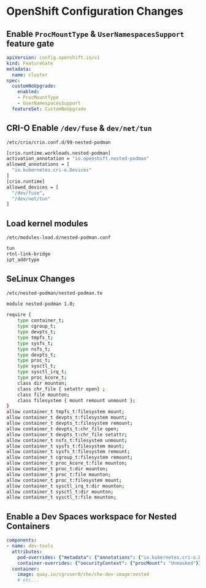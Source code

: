 # OpenShift Configuration Changes

## Enable `ProcMountType` & `UserNamespacesSupport` feature gate

```yaml
apiVersion: config.openshift.io/v1
kind: FeatureGate
metadata:
  name: cluster
spec:
  customNoUpgrade:
    enabled:
    - ProcMountType
    - UserNamespacesSupport
  featureSet: CustomNoUpgrade
```

## CRI-O Enable `/dev/fuse` & `dev/net/tun`

`/etc/crio/crio.conf.d/99-nested-podman`

```bash
[crio.runtime.workloads.nested-podman]
activation_annotation = "io.openshift.nested-podman"
allowed_annotations = [
  "io.kubernetes.cri-o.Devices"
]
[crio.runtime]
allowed_devices = [
  "/dev/fuse",
  "/dev/net/tun"
]
```

## Load kernel modules

`/etc/modules-load.d/nested-podman.conf`

```bash
tun
rtnl-link-bridge
ipt_addrtype
```

## SeLinux Changes

`/etc/nested-podman/nested-podman.te`

```bash
module nested-podman 1.0;

require {
    type container_t;
    type cgroup_t;
    type devpts_t;
    type tmpfs_t;
    type sysfs_t;
    type nsfs_t;
    type devpts_t;
    type proc_t;
    type sysctl_t;
    type sysctl_irq_t;
    type proc_kcore_t;
    class dir mounton;
    class chr_file { setattr open} ;
    class file mounton;
    class filesystem { mount remount unmount };
}
allow container_t tmpfs_t:filesystem mount;
allow container_t devpts_t:filesystem mount;
allow container_t devpts_t:filesystem remount;
allow container_t devpts_t:chr_file open;
allow container_t devpts_t:chr_file setattr;
allow container_t nsfs_t:filesystem unmount;
allow container_t sysfs_t:filesystem mount;
allow container_t sysfs_t:filesystem remount;
allow container_t cgroup_t:filesystem remount;
allow container_t proc_kcore_t:file mounton;
allow container_t proc_t:dir mounton;
allow container_t proc_t:file mounton;
allow container_t proc_t:filesystem mount;
allow container_t sysctl_irq_t:dir mounton;
allow container_t sysctl_t:dir mounton;
allow container_t sysctl_t:file mounton;
```

## Enable a Dev Spaces workspace for Nested Containers

```yaml
components:
- name: dev-tools
  attributes:
    pod-overrides: {"metadata": {"annotations": {"io.kubernetes.cri-o.Devices":"/dev/fuse","io.openshift.nested-podman":""}}}
    container-overrides: {"securityContext": {"procMount": "Unmasked"}}
  container: 
    image: quay.io/cgruver0/che/che-dev-image:nested
    # etc...
```